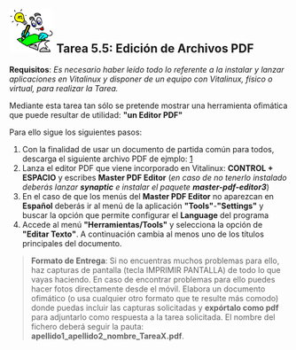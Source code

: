 ## <img src="img/Logobombilla.png" width="80"> Tarea 5.5: Edición de Archivos PDF

**Requisitos**: *Es necesario haber leído todo lo referente a la instalar y lanzar aplicaciones en Vitalinux y disponer de un equipo con Vitalinux, físico o virtual, para realizar la Tarea.*

Mediante esta tarea tan sólo se pretende mostrar una herramienta ofimática que puede resultar de utilidad: **"un Editor PDF"**

Para ello sigue los siguientes pasos:

1.  Con la finalidad de usar un documento de partida común para todos, descarga el siguiente archivo PDF de ejmplo: [1](http://migasfree.educa.aragon.es/cosas-centros/Vitalinux-tea4cups.pdf)
1.  Lanza el editor PDF que viene incorporado en Vitalinux: **CONTROL + ESPACIO** y escribes **Master PDF Editor** (_en caso de no tenerlo instalado deberás lanzar **synaptic** e instalar el paquete **master-pdf-editor3**_) 
1.  En el caso de que los menús del **Master PDF Editor** no aparezcan en **Español** deberás ir al menú de la aplicación **"Tools"**-**"Settings"** y buscar la opción que permite configurar el **Language** del programa 
1. Accede al menú **"Herramientas/Tools"** y selecciona la opción de **"Editar Texto"**. A continuación cambia al menos uno de los títulos principales del documento.

> **Formato de Entrega**: Si no encuentras muchos problemas para ello, haz capturas de pantalla (tecla IMPRIMIR PANTALLA) de todo lo que vayas haciendo. En caso de encontrar problemas para ello puedes hacer fotos directamente desde el móvil. Elabora un documento ofimático (o usa cualquier otro formato que te resulte más comodo) donde puedas incluir las capturas solicitadas y **expórtalo como pdf** para adjuntarlo como respuesta a la tarea solicitada. El nombre del fichero deberá seguir la pauta: **apellido1\_apellido2\_nombre\_TareaX.pdf**.